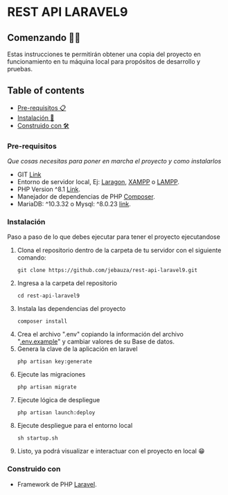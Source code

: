 # REST API LARAVEL9



## Comenzando 💪🚀

Estas instrucciones te permitirán obtener una copia del proyecto en funcionamiento en tu máquina local para propósitos de desarrollo y pruebas.

## Table of contents
* [Pre-requisitos 📋](#pre-requisitos)
* [Instalación 🔧](#instalación)
* [Construido con 🛠️](#construido-con)

### Pre-requisitos

_Que cosas necesitas para poner en marcha el proyecto y como instalarlos_

* GIT [Link](https://git-scm.com/downloads)
* Entorno de servidor local, Ej: [Laragon](https://laragon.org/download/), [XAMPP](https://www.apachefriends.org/es/index.html) o [LAMPP](https://bitnami.com/stack/lamp/installer).
* PHP Version ^8.1 [Link](https://www.php.net/downloads.php).
* Manejador de dependencias de PHP [Composer](https://getcomposer.org/download/).
* MariaDB: ^10.3.32 o Mysql: ^8.0.23 [link](https://mariadb.com/kb/en/mariadb-10332-release-notes/).

### Instalación

Paso a paso de lo que debes ejecutar para tener el proyecto ejecutandose

 1. Clona el repositorio dentro de la carpeta de tu servidor con el siguiente comando:
    ```
    git clone https://github.com/jebauza/rest-api-laravel9.git
    ```
 2. Ingresa a la carpeta del repositorio
    ```
    cd rest-api-laravel9
    ```
 3. Instala las dependencias del proyecto
    ```
    composer install
    ```
 4. Crea el archivo ".env" copiando la información del archivo "[.env.example](https://github.com/jebauza/rest-api-laravel9/-/blob/master/.env.example)" y cambiar valores de su Base de datos.
 5. Genera la clave de la aplicación en laravel
    ```
    php artisan key:generate
    ```
 6. Ejecute las migraciones
    ```
    php artisan migrate
    ```
 7. Ejecute lógica de despliegue
    ```
    php artisan launch:deploy
    ```
 8. Ejecute despliegue para el entorno local
    ```
    sh startup.sh
    ```
 9. Listo, ya podrá visualizar e interactuar con el proyecto en local  😁


  

### Construido con
* Framework de PHP [Laravel](https://laravel.com/docs/9.x).
